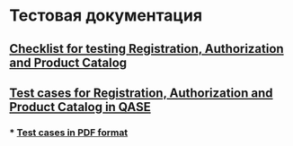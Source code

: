 # Тестовая документация
## [Checklist for testing Registration, Authorization and Product Catalog](https://docs.google.com/spreadsheets/d/1zunaAE2XpnfzdT8U_1XdnfUiEhkHVWpbgTDZzUKBjnw/edit?usp=sharing)
## [Test cases for Registration, Authorization and Product Catalog in QASE](https://app.qase.io/project/G101?previewMode=side&suite=8&tab=properties)
### * [Test cases in PDF format](https://github.com/imurashev/docs/blob/main/Test%20cases%20for%20Registration%2C%20Authorization%20and%20Product%20Catalog%20in%20QASE.pdf)

